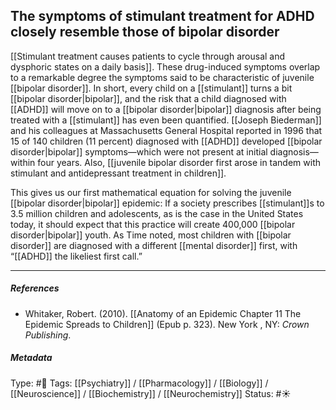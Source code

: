 ## The symptoms of stimulant treatment for ADHD closely resemble those of bipolar disorder # 

[[Stimulant treatment causes patients to cycle through arousal and dysphoric states on a daily basis]]. These drug-induced symptoms overlap to a remarkable degree the symptoms said to be characteristic of juvenile [[bipolar disorder]]. In short, every child on a [[stimulant]] turns a bit [[bipolar disorder|bipolar]], and the risk that a child diagnosed with [[ADHD]] will move on to a [[bipolar disorder|bipolar]] diagnosis after being treated with a [[stimulant]] has even been quantified. [[Joseph Biederman]] and his colleagues at Massachusetts General Hospital reported in 1996 that 15 of 140 children (11 percent) diagnosed with [[ADHD]] developed [[bipolar disorder|bipolar]] symptoms—which were not present at initial diagnosis—within four years. Also, [[juvenile bipolar disorder first arose in tandem with stimulant and antidepressant treatment in children]]. 

This gives us our first mathematical equation for solving the juvenile [[bipolar disorder|bipolar]] epidemic: If a society prescribes [[stimulant]]s to 3.5 million children and adolescents, as is the case in the United States today, it should expect that this practice will create 400,000 [[bipolar disorder|bipolar]] youth. As Time noted, most children with [[bipolar disorder]] are diagnosed with a different [[mental disorder]] first, with “[[ADHD]] the likeliest first call.”

___

##### References

- Whitaker, Robert. (2010). [[Anatomy of an Epidemic Chapter 11 The Epidemic Spreads to Children]] (Epub p. 323). New York , NY: _Crown Publishing_.

##### Metadata

Type: #🔴 
Tags: [[Psychiatry]] / [[Pharmacology]] / [[Biology]] / [[Neuroscience]] / [[Biochemistry]] / [[Neurochemistry]] 
Status: #☀️ 